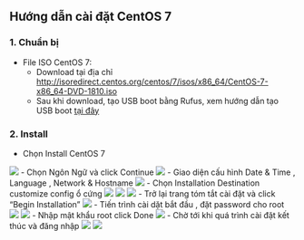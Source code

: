 



## Hướng dẫn cài đặt CentOS 7

### 1. Chuẩn bị 
- File ISO CentOS 7:
	- Download tại địa chỉ http://isoredirect.centos.org/centos/7/isos/x86_64/CentOS-7-x86_64-DVD-1810.iso
	- Sau khi download, tạo USB boot bằng Rufus, xem hướng dẫn tạo USB boot [tại đây](https://quantrimang.com/cach-tao-usb-boot-usb-cai-windows-bang-rufus-118460)

### 2. Install

- Chọn Install CentOS 7 
<img src="https://i.imgur.com/IV9Cu5j.png">
- Chọn Ngôn Ngữ và click Continue
<img src="https://i.imgur.com/YfR50Fb.png">
- Giao diện cấu hình Date & Time , Language , Network & Hostname 
<img src="https://i.imgur.com/wdp3smk.png">
- Chọn Installation Destination customize config ổ cứng
<img src="https://i.imgur.com/EoDD8LV.png">
<img src="https://i.imgur.com/EvXUCJS.png">
<img src="https://i.imgur.com/IWmTd7E.png">
- Trở lại trang tóm tắt cài đặt và click “Begin Installation”
<img src="https://i.imgur.com/dKY1fp7.png">
- Tiến trình cài dặt bắt đầu , đặt password cho root
<img src="https://i.imgur.com/Sbkxy6k.png">
<img src="https://i.imgur.com/um1UamT.png">
- Nhập mật khẩu root click Done
<img src="https://i.imgur.com/0f2JmgV.png">
- Chờ tới khi quá trình cài đặt kết thúc và đăng nhập
<img src="https://i.imgur.com/QIpe63r.png">
<img src="https://i.imgur.com/aqQ3QjI.png">


<!--stackedit_data:
eyJoaXN0b3J5IjpbLTM1MjExNDI1OV19
-->
